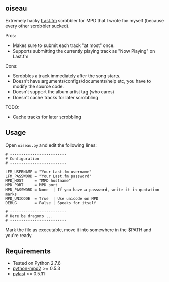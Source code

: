 oiseau
------

Extremely hacky [Last.fm][lfm] scrobbler for MPD that I wrote for myself (because every other scrobbler sucked).

Pros:

- Makes sure to submit each track "at most" once.
- Supports submitting the currently playing track as "Now Playing" on Last.fm

Cons:

- Scrobbles a track immediately after the song starts.
- Doesn't have arguments/configs/documents/help etc, you have to modify the source code.
- Doesn't support the album artist tag (who cares)
- Doesn't cache tracks for later scrobbling

TODO:

- Cache tracks for later scrobbling

Usage
-----

Open `oiseau.py` and edit the following lines:

    # -------------------------
    # Configuration
    # -------------------------
    
    LFM_USERNAME = "Your Last.fm username"
    LFM_PASSWORD = "Your Last.fm password"
    MPD_HOST     = "MPD hostname"
    MPD_PORT     = MPD port
    MPD_PASSWORD = None  | If you have a password, write it in quotation marks
    MPD_UNICODE  = True  | Use unicode on MPD
    DEBUG        = False | Speaks for itself
    
    # -------------------------
    # Here be dragons ...
    # -------------------------

Mark the file as executable, move it into somewhere in the $PATH and you're ready.

Requirements
------------

- Tested on Python 2.7.6
- [python-mpd2][py27-mpd2] >= 0.5.3
- [pylast][pylast] >= 0.5.11


[lfm]: http://www.last.fm
[py27-mpd2]: https://github.com/Mic92/python-mpd2
[pylast]: https://code.google.com/p/pylast/
